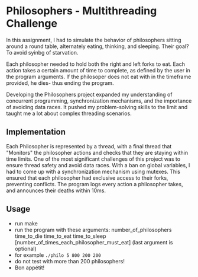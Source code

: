 # Philosophers - Multithreading Challenge 
In this  assignment, I had to simulate the behavior of philosophers sitting around a round table, alternately eating, thinking, and sleeping. Their goal? To avoid syinbg of starvation.

Each philosopher needed to hold both the right and left forks to eat. Each action takes a certain amount of time to complete, as defined by the user in the program arguments. If the philosoper does not eat with in the timeframe provided, he dies- thus ending the program.

Developing the Philosophers project expanded my understanding of concurrent programming, synchronization mechanisms, and the importance of avoiding data races. It pushed my problem-solving skills to the limit and taught me a lot about complex threading scenarios.

## Implementation 
Each Philosopher is represented by a thread, with a final thread that "Monitors" the philosopher actions and checks that they are staying within time limits. One of the most significant challenges of this project was to ensure thread safety and avoid data races. With a ban on global variables, I had to come up with a synchronization mechanism using mutexes. This ensured that each philosopher had exclusive access to their forks, preventing conflicts. The program logs every action a philosopher takes, and announces their deaths within 10ms. 

## Usage
  - run make 
  - run the program with these arguments: number_of_philosophers time_to_die time_to_eat time_to_sleep
[number_of_times_each_philosopher_must_eat] (last argument is optional)
  - for example `./philo 5 800 200 200`
  - do not test with more than 200 philosophers!
  - Bon appétit!
 
